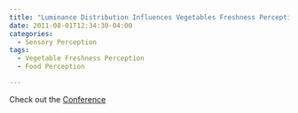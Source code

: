 ```yaml
---
title: "Luminance Distribution Influences Vegetables Freshness Perception"
date: 2011-08-01T12:34:30-04:00
categories:
  - Sensory Perception
tags:
  - Vegetable Freshness Perception
  - Food Perception

---
```



Check out the [Conference][URL] 

[URL]:   http://www.pangbornsymposium.com/